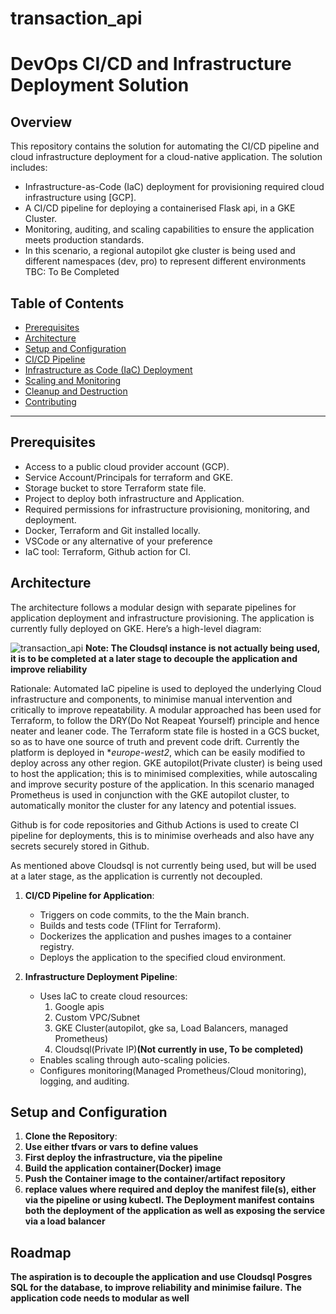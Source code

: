 # transaction_api
# DevOps CI/CD and Infrastructure Deployment Solution

## Overview

This repository contains the solution for automating the CI/CD pipeline and cloud infrastructure deployment for a cloud-native application. The solution includes:
- Infrastructure-as-Code (IaC) deployment for provisioning required cloud infrastructure using [GCP].
- A CI/CD pipeline for deploying a containerised Flask api, in a GKE Cluster.
- Monitoring, auditing, and scaling capabilities to ensure the application meets production standards.
- In this scenario, a regional autopilot gke cluster is being used and different namespaces (dev, pro) to represent different environments
TBC: To Be Completed

## Table of Contents
- [Prerequisites](#prerequisites)
- [Architecture](#architecture)
- [Setup and Configuration](#setup-and-configuration)
- [CI/CD Pipeline](#ci-cd-pipeline)
- [Infrastructure as Code (IaC) Deployment](#infrastructure-as-code-iac-deployment)
- [Scaling and Monitoring](#scaling-and-monitoring)
- [Cleanup and Destruction](#cleanup-and-destruction)
- [Contributing](#contributing)

---

## Prerequisites

- Access to a public cloud provider account (GCP).
- Service Account/Principals for terraform and GKE.
- Storage bucket to store Terraform state file.
- Project to deploy both infrastructure and Application.
- Required permissions for infrastructure provisioning, monitoring, and deployment.
- Docker, Terraform and Git installed locally.
- VSCode or any alternative of your preference
- IaC tool: Terraform, Github action for CI.

## Architecture

The architecture follows a modular design with separate pipelines for application deployment and infrastructure provisioning. The application is currently fully deployed on GKE. Here’s a high-level diagram:

![transaction_api](https://github.com/user-attachments/assets/cbf227e6-912a-4f6d-8b95-1c5578787c39) **Note: The Cloudsql instance is not actually being used, it is to be completed at a later stage to decouple the application and improve reliability**

Rationale: 
Automated IaC pipeline is used to deployed the underlying Cloud infrastructure and components, to minimise manual intervention and critically to improve repeatability. A modular approached has been used for Terraform, to follow the DRY(Do Not Reapeat Yourself) principle and hence neater and leaner code. The Terraform state file is hosted in a GCS bucket, so as to have one source of truth and prevent code drift.
Currently the platform is deployed in **europe-west2*, which can be easily modified to deploy across any other region.
GKE autopilot(Private cluster) is being used to host the application; this is to minimised complexities, while autoscaling and improve security posture of the application. In this scenario managed Prometheus is used in conjunction with the GKE autopilot cluster, to automatically monitor the cluster for any latency and potential issues.

Github is for code repositories and Github Actions is used to create CI pipeline for deployments, this is to minimise overheads and also have any secrets securely stored in Github.

As mentioned above Cloudsql is not currently being used, but will be used at a later stage, as the application is currently not decoupled.

1. **CI/CD Pipeline for Application**:
   - Triggers on code commits, to the the Main branch.
   - Builds and tests code (TFlint for Terraform).
   - Dockerizes the application and pushes images to a container registry.
   - Deploys the application to the specified cloud environment.

2. **Infrastructure Deployment Pipeline**:
   - Uses IaC to create cloud resources:
      1. Google apis
      2. Custom VPC/Subnet
      3. GKE Cluster(autopilot, gke sa, Load Balancers, managed Prometheus)
      4. Cloudsql(Private IP)**(Not currently in use, To be completed)**
   - Enables scaling through auto-scaling policies.
   - Configures monitoring(Managed Prometheus/Cloud monitoring), logging, and auditing.

## Setup and Configuration

1. **Clone the Repository**:
2. **Use either tfvars or vars to define values**
3. **First deploy the infrastructure, via the pipeline**
4. **Build the application container(Docker) image**
5. **Push the Container image to the container/artifact repository**
6. **replace values where required and deploy the manifest file(s), either via the pipeline or using kubectl. The Deployment manifest contains both the deployment of the application as well as exposing the service via a load balancer**

## Roadmap
**The aspiration is to decouple the application and use Cloudsql Posgres SQL for the database, to improve reliability and minimise failure.**
**The application code needs to modular as well**
